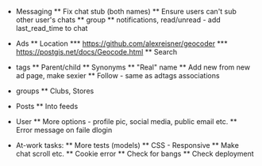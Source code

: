 * Messaging
** Fix chat stub (both names)
** Ensure users can't sub other user's chats
** group
** notifications, read/unread - add last_read_time to chat
* Ads
** Location
*** https://github.com/alexreisner/geocoder
*** https://postgis.net/docs/Geocode.html
** Search
* tags
** Parent/child
** Synonyms
** "Real" name
** Add new from new ad page, make sexier
** Follow - same as adtags associations
* groups
** Clubs, Stores
* Posts
** Into feeds
* User
** More options - profile pic, social media, public email etc.
** Error message on faile dlogin

* At-work tasks:
** More tests (models)
** CSS - Responsive
** Make chat scroll etc.
** Cookie error
** Check for bangs
** Check deployment